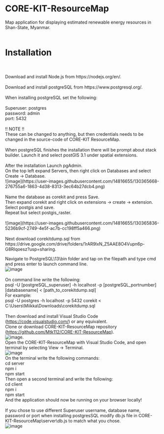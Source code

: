 # CORE-KIT-ResourceMap
Map application for displaying estimated renewable energy resources in Shan-State, Myanmar.
<br>
<br>
# Installation
<br>
<br>
Download and install Node.js from https://nodejs.org/en/.
<br>
<br>
Download and install postgreSQL from https://www.postgresql.org/.
<br>
<br>
When installing postgreSQL set the following:
<br>
<br>
Superuser: postgres
<br>
password: admin
<br>
port: 5432
<br>
<br>
!! NOTE !!
<br>
These can be changed to anything, but then credentials needs to be changed in the source-code of CORE-KIT ResourceMap.
<br>
<br>
When postgreSQL finishes the installation there will be prompt about stack builder. Launch it and select postGIS 3.1 under spatial extensions.
<br>
<br>
After the installation Launch pgAdmin.
<br>
On the top left expand Servers, then right click on Databases and select Create -> Database.
<br>
![image](https://user-images.githubusercontent.com/14816655/130365668-276755a6-1863-4d38-8313-3ec64b27dcb4.png)
<br>
<br>
Name the database as corekit and press Save.
<br>
Then expand corekit and right click on extensions -> create -> extension. Select postgis and save.
<br>
Repeat but select postgis_raster.
<br>
<br>
![image](https://user-images.githubusercontent.com/14816655/130365836-5236b9cf-2749-4e5f-ac7b-cc198ff5a466.png)
<br>
<br>
Next download corekitdump.sql from https://drive.google.com/drive/folders/1rAR9lxN_Z5AAE8O4Vupn6p-G8RIqoesz?usp=sharing.
<br>

Navigate to PostgreSQL\13\bin folder and tap on the filepath and type cmd and press enter to launch command line.
<br>
![image](https://user-images.githubusercontent.com/14816655/130366812-cd04f874-b489-4ead-9df4-cf689c433452.png)
<br>
<br>
On command line write the following:
<br>
psql -U [postgreSQL_superuser] -h localhost -p [postgreSQL_portnumber] [databasename] < [path_to_corekitdump.sql]
<br>
For example: 
<br>
psql -U postgres -h localhost -p 5432 corekit < C:\Users\Miikka\Downloads\corekitdump.sql
<br>
<br>
Then download and install Visual Studio Code (https://code.visualstudio.com/) or any equivalent.
<br>
Clone or download CORE-KIT-ResourceMap repository (https://github.com/Mtk112/CORE-KIT-ResourceMap).
<br>
![image](https://user-images.githubusercontent.com/14816655/130367419-774fe438-f67a-4ba0-95a7-e00f5f228288.png).
<br>
Open the CORE-KIT-ResourceMap with Visual Studio Code, and open terminal by selecting View -> Terminal.
<br>
![image](https://user-images.githubusercontent.com/14816655/130367619-298a6e6b-b3ea-4c1d-bb3f-79457628dfcf.png)
<br>
On the terminal write the following commands:
<br>
cd server
<br>
npm i 
<br>
npm start 
<br>
Then open a second terminal and write the following:
<br>
cd client 
<br>
npm i 
<br>
npm start 
<br>
And the application should now be running on your browser locally!
<br>
<br>
If you chose to use different Superuser username, database name, password or port when installing postgresSQL modify db.js file in CORE-KIT-ResourceMap\server\db.js to match what you chose.
<br>
![image](https://user-images.githubusercontent.com/14816655/130372352-b4c48a7f-577d-4d0a-88cf-8727c3443e72.png)









